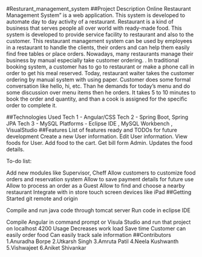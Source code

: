 #Resturant_management_system
##Project Description
Online Restaurant Management System” is a web application. This system is developed to automate day to day activity of a restaurant. Restaurant is a kind of business that serves people all over world with ready-made food. This system is developed to provide service facility to restaurant and also to the customer. This restaurant management system can be used by employees in a restaurant to handle the clients, their orders and can help them easily find free tables or place orders. Nowadays, many restaurants manage their business by manual especially take customer ordering. . In traditional booking system, a customer has to go to restaurant or make a phone call in order to get his meal reserved. Today, restaurant waiter takes the customer ordering by manual system with using paper. Customer does some formal conversation like hello, hi, etc. Than he demands for today’s menu and do some discussion over menu items then he orders. It takes 5 to 10 minutes to book the order and quantity, and than a cook is assigned for the specific order to complete it.

##Technologies Used
Tech 1 - Angular/CSS
Tech 2 - Spring Boot, Spring JPA
Tech 3 - MySQL
Platforms - Eclipse IDE , MySQL Workbench , VisualStudio
##Features
List of features ready and TODOs for future development
Create a new User information.
Edit User information.
View foods for User.
Add food to the cart.
Get bill form Admin.
Updates the food details.

To-do list:

Add new modules like Supervisor, Cheff
Allow customers to customize food orders and reservation system
Allow to save payment details for future use
Allow to process an order as a Guest
Allow to find and choose a nearby restaurant
Integrate with in store touch screen devices like iPad
##Getting Started
git remote and origin

Compile and run java code through tomcat server Run code in eclipse IDE

Compile Angular in command prompt or Visula Studio and run that project on localhost 4200
Usage
Decreases work load
Save time
Customer can easily order food
Can easily track sale information
##Contributors
1.Anuradha Borpe
2.Utkarsh Singh
3.Amruta Patil
4.Neela Kushwanth
5.Vishwajeet 
6.Aniket Shivankar
